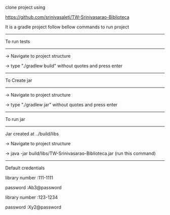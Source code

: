 clone project using

https://github.com/srinivasaleti/TW-Srinivasarao-Biblioteca

It is a gradle project follow bellow commands to run project


------------------

To run tests

-----------------

-> Navigate to project structure

-> type "./gradlew build" without quotes and press enter




---------------

To Create jar

---------------

-> Navigate to project structure

-> type "./gradlew jar" without quotes and press enter




--------------

To run jar

-------------

Jar created at ../build/libs

-> Navigate to project structure

-> java -jar build/libs/TW-Srinivasarao-Biblioteca.jar      (run this command)


--------------
Default credentials

library number :111-1111

password       :Ab3@password


library number :123-1234

password       :Xy2@password

